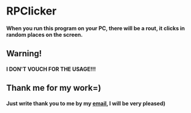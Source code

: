 # RPClicker
#### When you run this program on your PC, there will be a rout, it clicks in random places on the screen.
## Warning!
#### I DON'T VOUCH FOR THE USAGE!!!
## Thank me for my work=)
#### Just write thank you to me by my [email](mailto:nquare12@gmail.com), I will be very pleased)
